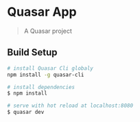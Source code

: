 # Quasar App

> A Quasar project

## Build Setup

``` bash
# install Quasar Cli globaly
npm install -g quasar-cli

# install dependencies
$ npm install

# serve with hot reload at localhost:8080
$ quasar dev
```
